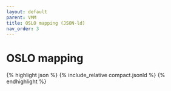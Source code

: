 ```yaml
---
layout: default
parent: VMM
title: OSLO mapping (JSON-ld)
nav_order: 3
---
```


# OSLO mapping


{% highlight json %}
{% include_relative  compact.jsonld %}
{% endhighlight %}



